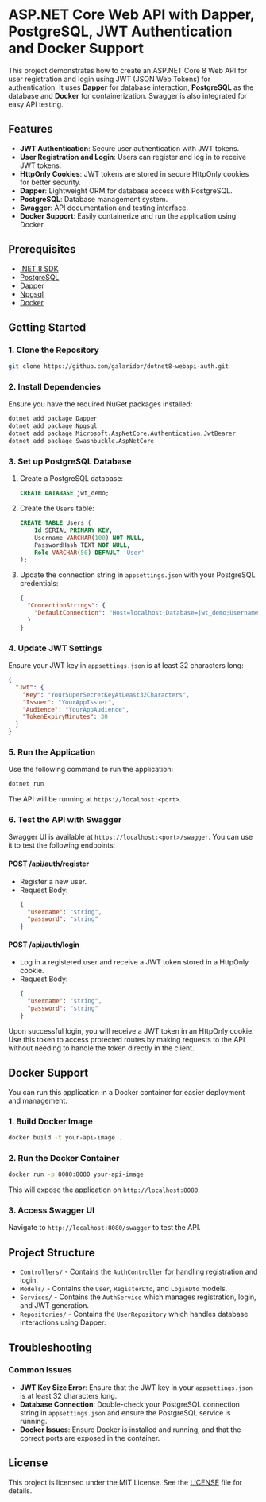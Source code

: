 
# ASP.NET Core Web API with Dapper, PostgreSQL, JWT Authentication and Docker Support

This project demonstrates how to create an ASP.NET Core 8 Web API for user registration and login using JWT (JSON Web Tokens) for authentication. It uses **Dapper** for database interaction, **PostgreSQL** as the database and **Docker** for containerization. Swagger is also integrated for easy API testing.

## Features
- **JWT Authentication**: Secure user authentication with JWT tokens.
- **User Registration and Login**: Users can register and log in to receive JWT tokens.
- **HttpOnly Cookies**: JWT tokens are stored in secure HttpOnly cookies for better security.
- **Dapper**: Lightweight ORM for database access with PostgreSQL.
- **PostgreSQL**: Database management system.
- **Swagger**: API documentation and testing interface.
- **Docker Support**: Easily containerize and run the application using Docker.

## Prerequisites
- [.NET 8 SDK](https://dotnet.microsoft.com/download/dotnet/8.0)
- [PostgreSQL](https://www.postgresql.org/download/)
- [Dapper](https://www.nuget.org/packages/Dapper)
- [Npgsql](https://www.nuget.org/packages/Npgsql)
- [Docker](https://www.docker.com/products/docker-desktop)

## Getting Started

### 1. Clone the Repository

```bash
git clone https://github.com/galaridor/dotnet8-webapi-auth.git
```

### 2. Install Dependencies

Ensure you have the required NuGet packages installed:

```bash
dotnet add package Dapper
dotnet add package Npgsql
dotnet add package Microsoft.AspNetCore.Authentication.JwtBearer
dotnet add package Swashbuckle.AspNetCore
```

### 3. Set up PostgreSQL Database

1. Create a PostgreSQL database:
   ```sql
   CREATE DATABASE jwt_demo;
   ```

2. Create the `Users` table:
   ```sql
   CREATE TABLE Users (
       Id SERIAL PRIMARY KEY,
       Username VARCHAR(100) NOT NULL,
       PasswordHash TEXT NOT NULL,
       Role VARCHAR(50) DEFAULT 'User'
   );
   ```

3. Update the connection string in `appsettings.json` with your PostgreSQL credentials:

   ```json
   {
     "ConnectionStrings": {
       "DefaultConnection": "Host=localhost;Database=jwt_demo;Username=youruser;Password=yourpassword"
     }
   }
   ```

### 4. Update JWT Settings

Ensure your JWT key in `appsettings.json` is at least 32 characters long:

```json
{
  "Jwt": {
    "Key": "YourSuperSecretKeyAtLeast32Characters",
    "Issuer": "YourAppIssuer",
    "Audience": "YourAppAudience",
    "TokenExpiryMinutes": 30
  }
}
```

### 5. Run the Application

Use the following command to run the application:

```bash
dotnet run
```

The API will be running at `https://localhost:<port>`.

### 6. Test the API with Swagger

Swagger UI is available at `https://localhost:<port>/swagger`. You can use it to test the following endpoints:

#### **POST /api/auth/register**
- Register a new user.
- Request Body:
  ```json
  {
    "username": "string",
    "password": "string"
  }
  ```

#### **POST /api/auth/login**
- Log in a registered user and receive a JWT token stored in a HttpOnly cookie.
- Request Body:
  ```json
  {
    "username": "string",
    "password": "string"
  }
  ```

Upon successful login, you will receive a JWT token in an HttpOnly cookie. Use this token to access protected routes by making requests to the API without needing to handle the token directly in the client.

## Docker Support

You can run this application in a Docker container for easier deployment and management.

### 1. Build Docker Image

```bash
docker build -t your-api-image .
```

### 2. Run the Docker Container

```bash
docker run -p 8080:8080 your-api-image
```

This will expose the application on `http://localhost:8080`.

### 3. Access Swagger UI

Navigate to `http://localhost:8080/swagger` to test the API.

## Project Structure

- `Controllers/` - Contains the `AuthController` for handling registration and login.
- `Models/` - Contains the `User`, `RegisterDto`, and `LoginDto` models.
- `Services/` - Contains the `AuthService` which manages registration, login, and JWT generation.
- `Repositories/` - Contains the `UserRepository` which handles database interactions using Dapper.

## Troubleshooting

### Common Issues

- **JWT Key Size Error**: Ensure that the JWT key in your `appsettings.json` is at least 32 characters long.
- **Database Connection**: Double-check your PostgreSQL connection string in `appsettings.json` and ensure the PostgreSQL service is running.
- **Docker Issues**: Ensure Docker is installed and running, and that the correct ports are exposed in the container.

## License

This project is licensed under the MIT License. See the [LICENSE](LICENSE) file for details.
